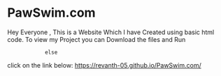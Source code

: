 # PawSwim.com

Hey Everyone ,
This is a Website Which I have Created using basic html code.
To view my Project you can Download the files and Run

                else
                
click on the link below:
https://revanth-05.github.io/PawSwim.com/
